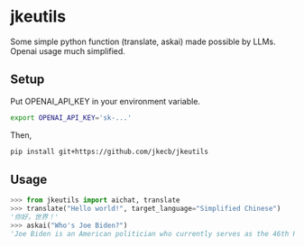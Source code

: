 # jkeutils
Some simple python function (translate, askai) made possible by LLMs. Openai usage much simplified.

## Setup
Put OPENAI_API_KEY in your environment variable. 
```bash
export OPENAI_API_KEY='sk-...'
```

Then,
```sh
pip install git+https://github.com/jkecb/jkeutils
```

## Usage

```python
>>> from jkeutils import aichat, translate
>>> translate("Hello world!", target_language="Simplified Chinese")
'你好，世界！'
>>> askai("Who's Joe Biden?")
'Joe Biden is an American politician who currently serves as the 46th President of the United States. He was born on November 20, 1942, in Scranton, Pennsylvania. Prior to becoming President, Biden served as Vice President under President Barack Obama from 2009 to 2017. He had a long political career that included serving as a U.S. Senator from Delaware from 1973 to 2009. Biden is a member of the Democratic Party and has focused on issues such as healthcare, climate change, and racial justice throughout his career.'
```
